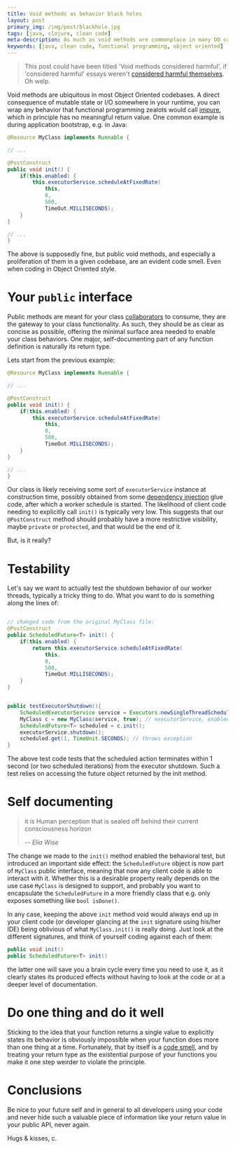 ```yaml
---
title: Void methods as behavior black holes
layout: post
primary_img: /img/post/blackhole.jpg
tags: [java, clojure, clean code]
meta-description: As much as void methods are commonplace in many OO codebases, they are effectively information sinks which hide their behavior making them harder to test or compose. Learn how to avoid them in many common scenarios.
keywords: [java, clean code, functional programming, object oriented]
---
```


> This post could have been titled 'Void methods considered harmful',
> if 'considered harmful' essays weren't
> [considered harmful themselves][considered harmful]. Oh welp.

Void methods are ubiquitous in most Object Oriented codebases. A
direct consequence of mutable state or I/O somewhere in your runtime,
you can wrap any behavior that functional programming zealots would
call [impure][impure], which in principle has no meaningful return
value. One common example is during application bootstrap, e.g. in
Java:

```java
@Resource MyClass implements Runnable {

// ...

@PostConstruct
public void init() {
    if(this.enabled) {
        this.executorService.scheduleAtFixedRate(
            this,
            0,
            500,
            TimeOut.MILLISECONDS);
    }
}

// ...
}
```

The above is supposedly fine, but public void methods, and especially
a proliferation of them in a given codebase, are an evident code
smell. Even when coding in Object Oriented style.

# Your `public` interface

Public methods are meant for your class [collaborators][CRC] to
consume, they are the gateway to your class functionality. As such,
they should be as clear as concise as possible, offering the minimal
surface area needed to enable your class behaviors. One major,
self-documenting part of any function definition is naturally its
return type.

Lets start from the previous example:

```java
@Resource MyClass implements Runnable {

// ...

@PostConstruct
public void init() {
    if(this.enabled) {
        this.executorService.scheduleAtFixedRate(
            this,
            0,
            500,
            TimeOut.MILLISECONDS);
    }
}

// ...
}
```

Our class is likely receiving some sort of `executorService` instance
at construction time, possibly obtained from some
[dependency injection][magic] glue code, after which a worker schedule
is started. The likelihood of client code needing to explicitly call
`init()` is typically very low. This suggests that our
`@PostConstruct` method should probably have a more restrictive
visibility, maybe `private` or `protected`, and that would be the end
of it.

But, is it really?

# Testability

Let's say we want to actually test the shutdown
behavior of our worker threads, typically a tricky thing to do. What
you want to do is something along the lines of:

``` java

// changed code from the original MyClass file:
@PostConstruct
public ScheduledFuture<T> init() {
    if(this.enabled) {
        return this.executorService.scheduleAtFixedRate(
            this,
            0,
            500,
            TimeOut.MILLISECONDS);
    }
}


public testExecutorShutdown(){
    ScheduledExecutorService service = Executors.newSingleThreadScheduledExecutor();
    MyClass c = new MyClass(service, true); // executorService, enabled
    ScheduledFuture<T> scheduled = c.init();
    executorService.shutdown();
    scheduled.get(1, TimeUnit.SECONDS); // throws exception
}
```

The above test code tests that the scheduled action terminates within
1 second (or two scheduled iterations) from the executor
shutdown. Such a test relies on accessing the future object returned
by the init method.

# Self documenting

> it is Human perception that is sealed off behind their current consciousness horizon
>
> -- *Elia Wise*

The change we made to the `init()` method enabled the behavioral test,
but introduced an important side effect: the `ScheduledFuture` object
is now part of `MyClass` public interface, meaning that now any client
code is able to interact with it. Whether this is a desirable property
really depends on the use case `MyClass` is designed to support, and
probably you want to encapsulate the `ScheduledFuture` in a more
friendly class that e.g. only exposes something like `bool
isDone()`.

In any case, keeping the above `init` method void would always end up
in your client code (or developer glancing at the `init` signature
using his/her IDE) being oblivious of what `MyClass.init()` is really
doing. Just look at the different signatures, and think of yourself
coding against each of them:

``` java
public void init()
public ScheduledFuture<T> init()
```

the latter one will save you a brain cycle every time you need to use
it, as it clearly states its produced effects without having to look
at the code or at a deeper level of documentation.

# Do one thing and do it well

Sticking to the idea that your function returns a single value to
explicitly states its behavior is obviously impossible when your
function does more than one thing at a time. Fortunately, that by
itself is a [code smell][single responsibility], and by treating your
return type as the existential purpose of your functions you make it
one step weirder to violate the principle.

# Conclusions

Be nice to your future self and in general to all developers using
your code and never hide such a valuable piece of information like
your return value in your public API, never again.

Hugs & kisses,
c.

[impure]: https://en.wikipedia.org/wiki/Pure_function#Impure_functions_in_pure_expressions
[magic]: http://imgur.com/iZcUNxH
[considered harmful]: http://meyerweb.com/eric/comment/chech.html
[CRC]: https://en.wikipedia.org/wiki/Class-responsibility-collaboration_card
[single responsibility]: https://en.wikipedia.org/wiki/Single_responsibility_principle
